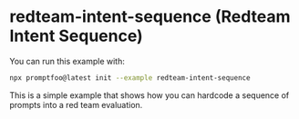 # redteam-intent-sequence (Redteam Intent Sequence)

You can run this example with:

```bash
npx promptfoo@latest init --example redteam-intent-sequence
```

This is a simple example that shows how you can hardcode a sequence of prompts
into a red team evaluation.
